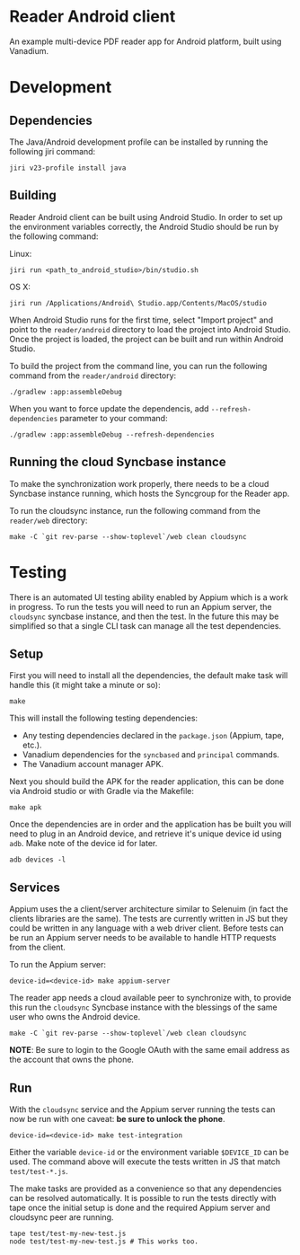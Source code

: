 # Reader Android client

An example multi-device PDF reader app for Android platform, built using Vanadium.


# Development

## Dependencies

The Java/Android development profile can be installed by running the following jiri command:

    jiri v23-profile install java

## Building

Reader Android client can be built using Android Studio.
In order to set up the environment variables correctly,
the Android Studio should be run by the following command:

Linux:

    jiri run <path_to_android_studio>/bin/studio.sh

OS X:

    jiri run /Applications/Android\ Studio.app/Contents/MacOS/studio

When Android Studio runs for the first time,
select "Import project" and point to the `reader/android` directory to load the project into Android Studio.
Once the project is loaded, the project can be built and run within Android Studio.

To build the project from the command line, you can run the following command from the `reader/android` directory:

    ./gradlew :app:assembleDebug

When you want to force update the dependencis, add `--refresh-dependencies` parameter to your command:

    ./gradlew :app:assembleDebug --refresh-dependencies

## Running the cloud Syncbase instance

To make the synchronization work properly,
there needs to be a cloud Syncbase instance running, which hosts the Syncgroup for the Reader app.

To run the cloudsync instance, run the following command from the `reader/web` directory:

    make -C `git rev-parse --show-toplevel`/web clean cloudsync

# Testing

There is an automated UI testing ability enabled by Appium which is a work in progress. To run the tests you will need to run an Appium server, the `cloudsync` syncbase instance, and then the test. In the future this may be simplified so that a single CLI task can manage all the test dependencies.

## Setup

First you will need to install all the dependencies, the default make task will handle this (it might take a minute or so):

    make

This will install the following testing dependencies:

* Any testing dependencies declared in the `package.json` (Appium, tape, etc.).
* Vanadium dependencies for the `syncbased` and `principal` commands.
* The Vanadium account manager APK.

Next you should build the APK for the reader application, this can be done via Android studio or with Gradle via the Makefile:

    make apk

Once the dependencies are in order and the application has be built you will need to plug in an Android device, and retrieve it's unique device id using `adb`. Make note of the device id for later.

    adb devices -l

## Services

Appium uses the a client/server architecture similar to Selenuim (in fact the clients libraries are the same). The tests are currently written in JS but they could be written in any language with a web driver client. Before tests can be run an Appium server needs to be available to handle HTTP requests from the client.

To run the Appium server:

    device-id=<device-id> make appium-server

The reader app needs a cloud available peer to synchronize with, to provide this run the `cloudsync` Syncbase instance with the blessings of the same user who owns the Android device.

    make -C `git rev-parse --show-toplevel`/web clean cloudsync

**NOTE**: Be sure to login to the Google OAuth with the same email address as the account that owns the phone.

## Run

With the `cloudsync` service and the Appium server running the tests can now be run with one caveat: **be sure to unlock the phone**.

    device-id=<device-id> make test-integration

Either the variable `device-id` or the environment variable `$DEVICE_ID` can be used. The command above will execute the tests written in JS that match `test/test-*.js`.

The make tasks are provided as a convenience so that any dependencies can be resolved automatically. It is possible to run the tests directly with tape once the initial setup is done and the required Appium server and cloudsync peer are running.

    tape test/test-my-new-test.js
    node test/test-my-new-test.js # This works too.

[Appium]: http://appium.io/
